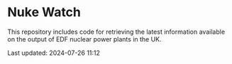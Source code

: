 # Nuke Watch

This repository includes code for retrieving the latest information available on the output of EDF nuclear power plants in the UK.

Last updated: 2024-07-26 11:12